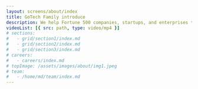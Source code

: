 ```yaml
---
layout: screens/about/index
title: GoTech Family introduce
description: We help Fortune 500 companies, startups, and enterprises to build relevant digital products, train their teams, solve business problems, and reduce costs while increasing efficiency.
videoList: [{ src: path, type: video/mp4 }]
# sections:
#   - grid/section1/index.md
#   - grid/section2/index.md
#   - grid/section3/index.md
# careers:
#   - careers/index.md
# topImage: /assets/images/about/img1.jpeg
# team:
#   - /home/md/team/index.md
---
```

